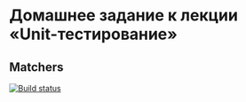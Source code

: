 # Домашнее задание к лекции «Unit-тестирование»

## Matchers

[![Build status](https://ci.appveyor.com/api/projects/status/qh3bmpiif8ax74so?svg=true)](https://ci.appveyor.com/project/alvarez1213/ajs-hw4-matchers)